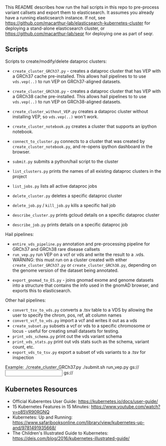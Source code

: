 This README describes how run the hail scripts in this repo to pre-process variant callsets and export them to elasticsearch. 
It assumes you already have a running elasticsearch instance. If not, see
https://github.com/macarthur-lab/elasticsearch-kubernetes-cluster for deploying a stand-alone elasticsearch cluster, or https://github.com/macarthur-lab/seqr for deploying one as part of seqr.


Scripts
-------

Scripts to create/modify/delete dataproc clusters:

* `create_cluster_GRCh37.py` - creates a dataproc cluster that has VEP with a GRCh37 cache pre-installed. This allows hail pipelines to to use `vds.vep(..)` to run VEP on GRCh37-aligned datasets. 
* `create_cluster_GRCh38.py` - creates a dataproc cluster that has VEP with a GRCh38 cache pre-installed. This allows hail pipelines to to use `vds.vep(..)` to run VEP on GRCh38-aligned datasets. 
* `create_cluster_without_VEP.py` creates a dataproc cluster without installing VEP, so `vds.vep(..)` won't work. 

* `create_cluster_notebook.py` creates a cluster that supports an ipython notebook. 
* `connect_to_cluster.py` connects to a cluster that was created by `create_cluster_notebook.py`, and re-opens ipython dashboard in the browser.

* `submit.py` submits a python/hail script to the cluster

* `list_clusters.py` prints the names of all existing dataproc clusters in the project
* `list_jobs.py` lists all active dataproc jobs
* `delete_cluster.py` deletes a specific dataproc cluster
* `delete_job.py` / `kill_job.py` kills a specific hail job
* `describe_cluster.py` prints gcloud details on a specific dataproc cluster
* `describe_job.py` prints details on a specific dataproc job

Hail pipelines:
* `entire_vds_pipeline.py` annotation and pre-processing pipeline for GRCh37 and GRCh38 rare disease callsets
* `run_vep.py` run VEP on a vcf or vds and write the result to a .vds. WARNING: this must run on a cluster created with either `create_cluster_GRCh37.py` or `create_cluster_GRCh38.py`, depending on the genome version of the dataset being annotated.
- `export_gnomad_to_ES.py` - joins gnomad exome and genome datasets into a structure that contains the info used in the gnomAD browser, and exports this to elasticsearch.

Other hail pipelines:
* `convert_tsv_to_vds.py` converts a .tsv table to a VDS by allowing the user to specify the chrom, pos, ref, alt column names
* `convert_vcf_to_vds.py` import a vcf and writes it out as a vds
* `create_subset.py` subsets a vcf or vds to a specific chromosome or locus - useful for creating small datasets for testing. 
* `print_vds_schema.py` print out the vds variant schema
* `print_vds_stats.py`  print out vds stats such as the schema, variant count, etc.
* `export_vds_to_tsv.py`  export a subset of vds variants to a .tsv for inspection


Example:
    ./create_cluster_GRCh37.py 
    ./submit.sh run_vep.py gs://<input dataset path>  gs://<output path>

Kubernetes Resources
--------------------

- Official Kuberentes User Guide:  https://kubernetes.io/docs/user-guide/
- 15 Kubernetes Features in 15 Minutes: https://www.youtube.com/watch?v=o85VR90RGNQ
- Kubernetes: Up and Running: https://www.safaribooksonline.com/library/view/kubernetes-up-and/9781491935668/
- The Children's Illustrated Guide to Kubernetes: https://deis.com/blog/2016/kubernetes-illustrated-guide/


